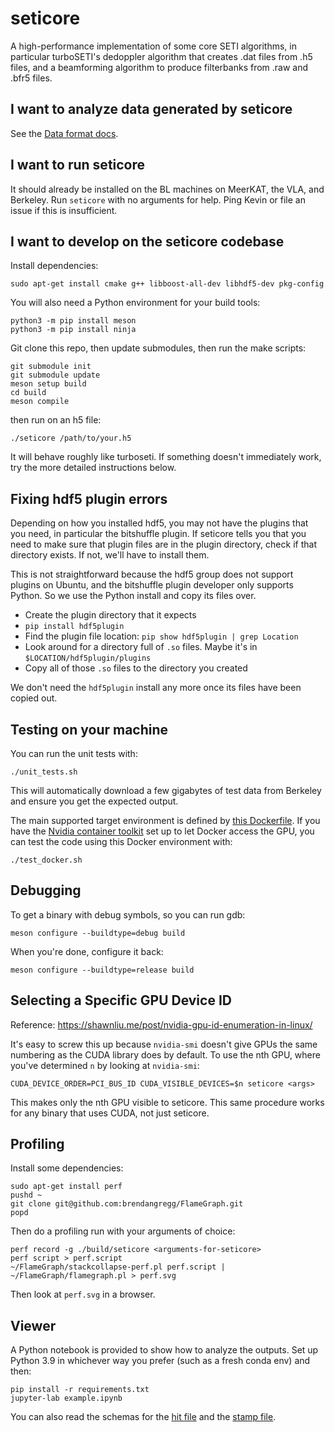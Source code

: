 # seticore
A high-performance implementation of some core SETI algorithms, in particular turboSETI's
dedoppler algorithm that creates .dat files from .h5 files, and a beamforming algorithm
to produce filterbanks from .raw and .bfr5 files.

## I want to analyze data generated by seticore

See the [Data format docs](DATA.md).

## I want to run seticore

It should already be installed on the BL machines on MeerKAT, the VLA,
and Berkeley. Run `seticore` with no arguments for help. Ping Kevin or
file an issue if this is insufficient.

## I want to develop on the seticore codebase

Install dependencies:

```
sudo apt-get install cmake g++ libboost-all-dev libhdf5-dev pkg-config
```

You will also need a Python environment for your build tools:

```
python3 -m pip install meson
python3 -m pip install ninja
```

Git clone this repo, then update submodules, then run the make scripts:

```
git submodule init
git submodule update
meson setup build
cd build
meson compile
```

then run on an h5 file:

```
./seticore /path/to/your.h5
```

It will behave roughly like turboseti. If something doesn't immediately work, try the more
detailed instructions below.

## Fixing hdf5 plugin errors

Depending on how you installed hdf5, you may not have the plugins that you need, in particular
the bitshuffle plugin. If seticore
tells you that you need to make sure that plugin files are in the plugin directory, check if
that directory exists. If not, we'll have to install them.

This is not straightforward because the hdf5 group does not support plugins on Ubuntu, and
the bitshuffle plugin developer only supports Python. So we use the Python install and copy
its files over.

* Create the plugin directory that it expects
* `pip install hdf5plugin`
* Find the plugin file location: `pip show hdf5plugin | grep Location`
* Look around for a directory full of `.so` files. Maybe it's in `$LOCATION/hdf5plugin/plugins`
* Copy all of those `.so` files to the directory you created

We don't need the `hdf5plugin` install any more once its files have been copied out.

## Testing on your machine

You can run the unit tests with:

```
./unit_tests.sh
```

This will automatically download a few gigabytes of test data from Berkeley and ensure
you get the expected output.

The main supported target environment is defined by [this
Dockerfile](https://github.com/lacker/seticore/blob/master/Dockerfile). If
you have the [Nvidia container
toolkit](https://docs.nvidia.com/datacenter/cloud-native/container-toolkit/install-guide.html)
set up to let Docker access the GPU, you can test the code
using this Docker environment with:

```
./test_docker.sh
```

## Debugging

To get a binary with debug symbols, so you can run gdb:

```
meson configure --buildtype=debug build
```

When you're done, configure it back:

```
meson configure --buildtype=release build
```

## Selecting a Specific GPU Device ID

Reference: https://shawnliu.me/post/nvidia-gpu-id-enumeration-in-linux/

It's easy to screw this up because `nvidia-smi` doesn't give GPUs the same numbering as the CUDA
library does by default. To use the nth GPU, where you've determined `n` by looking at `nvidia-smi`:

```
CUDA_DEVICE_ORDER=PCI_BUS_ID CUDA_VISIBLE_DEVICES=$n seticore <args>
```

This makes only the nth GPU visible to seticore. This same procedure works for any binary that
uses CUDA, not just seticore.

## Profiling

Install some dependencies:

```
sudo apt-get install perf
pushd ~
git clone git@github.com:brendangregg/FlameGraph.git
popd
```

Then do a profiling run with your arguments of choice:

```
perf record -g ./build/seticore <arguments-for-seticore>
perf script > perf.script
~/FlameGraph/stackcollapse-perf.pl perf.script | ~/FlameGraph/flamegraph.pl > perf.svg
```

Then look at `perf.svg` in a browser.

## Viewer

A Python notebook is provided to show how to analyze the outputs.
Set up Python 3.9 in whichever way you prefer (such as a fresh conda env) and then:

```
pip install -r requirements.txt
jupyter-lab example.ipynb
```

You can also read the schemas for the [hit file](hit.capnp) and the
[stamp file](stamp.capnp).
